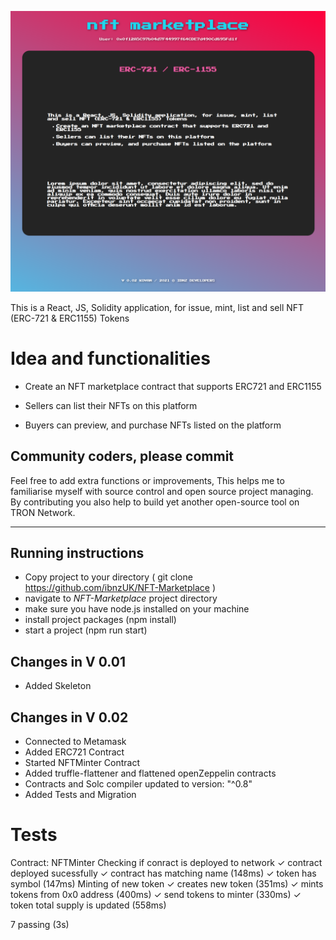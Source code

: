 ![Preview](src/assets/screenshot.png)




This is a React, JS, Solidity application, for issue, mint, list and sell NFT (ERC-721 & ERC1155) Tokens 


# Idea and functionalities 

- Create an NFT marketplace contract that supports ERC721 and ERC1155

- Sellers can list their NFTs on this platform

- Buyers can preview, and purchase NFTs listed on the platform


## Community coders, please commit

Feel free to add extra functions or improvements, This helps me to familiarise myself with source control and open source project managing. By contributing you also help to build yet another open-source tool on TRON Network. 

-----





## Running instructions

- Copy project to your directory ( git clone https://github.com/ibnzUK/NFT-Marketplace )
- navigate to _NFT-Marketplace_ project directory
- make sure you have node.js installed on your machine
- install project packages (npm install)
- start a project (npm run start)





## Changes in V 0.01

- Added Skeleton

## Changes in V 0.02

- Connected to Metamask
- Added ERC721 Contract
- Started NFTMinter Contract
- Added truffle-flattener and flattened openZeppelin contracts
- Contracts and Solc compiler updated to version: "^0.8" 
- Added Tests and Migration 

# Tests

Contract: NFTMinter
    Checking if conract is deployed to network
      ✓ contract deployed sucessfully
      ✓ contract has matching name (148ms)
      ✓ token has symbol (147ms)
    Minting of new token
      ✓ creates new token (351ms)
      ✓ mints tokens from 0x0 address (400ms)
      ✓ send tokens to minter (330ms)
      ✓ token total supply is updated (558ms)


  7 passing (3s)







